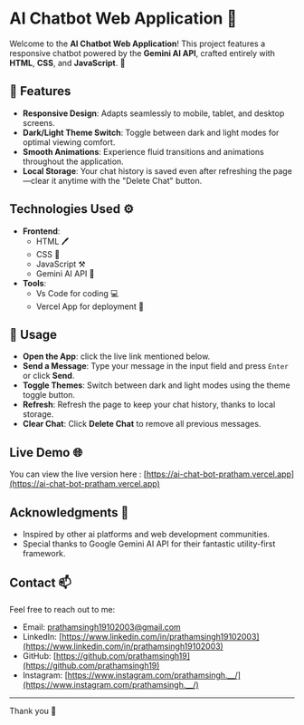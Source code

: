 # AI Chatbot Web Application 🤖

Welcome to the **AI Chatbot Web Application**! This project features a responsive chatbot powered by the **Gemini AI API**, crafted entirely with **HTML**, **CSS**, and **JavaScript**. 🌟

## 🚀 Features

- **Responsive Design**: Adapts seamlessly to mobile, tablet, and desktop screens.
- **Dark/Light Theme Switch**: Toggle between dark and light modes for optimal viewing comfort.
- **Smooth Animations**: Experience fluid transitions and animations throughout the application.
- **Local Storage**: Your chat history is saved even after refreshing the page—clear it anytime with the "Delete Chat" button.

## Technologies Used ⚙️

- **Frontend**: 
  - HTML 🖊
  - CSS 🎨
  - JavaScript ⚒
  - Gemini AI API 💎
- **Tools**:
  - Vs Code for coding 💻
  - Vercel App for deployment 🚀

## 📝 Usage

- **Open the App**: click the live link mentioned below.
- **Send a Message**: Type your message in the input field and press `Enter` or click **Send**.
- **Toggle Themes**: Switch between dark and light modes using the theme toggle button.
- **Refresh**: Refresh the page to keep your chat history, thanks to local storage.
- **Clear Chat**: Click **Delete Chat** to remove all previous messages.


## Live Demo 🌐


You can view the live version here : [https://ai-chat-bot-pratham.vercel.app](https://ai-chat-bot-pratham.vercel.app)


## Acknowledgments 🙏

- Inspired by other ai platforms and web development communities.
- Special thanks to Google Gemini AI API for their fantastic utility-first framework.

## Contact 📫

Feel free to reach out to me:

- Email: prathamsingh19102003@gmail.com
- LinkedIn: [https://www.linkedin.com/in/prathamsingh19102003](https://www.linkedin.com/in/prathamsingh19102003)
- GitHub: [https://github.com/prathamsingh19](https://github.com/prathamsingh19)
- Instagram: [https://www.instagram.com/prathamsingh.__/](https://www.instagram.com/prathamsingh.__/)

---

Thank you 👋
















